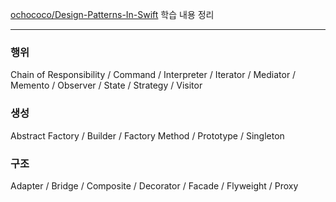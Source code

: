 [ochococo/Design-Patterns-In-Swift](https://github.com/ochococo/Design-Patterns-In-Swift) 학습 내용 정리

---

### 행위

Chain of Responsibility / Command / Interpreter / Iterator / Mediator / Memento / Observer / State / Strategy / Visitor

### 생성

Abstract Factory / Builder / Factory Method / Prototype / Singleton

### 구조

Adapter / Bridge / Composite / Decorator / Facade / Flyweight / Proxy